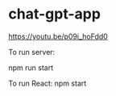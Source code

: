 # chat-gpt-app
https://youtu.be/p09i_hoFdd0

To run server:

npm run start


To run React:
npm start
